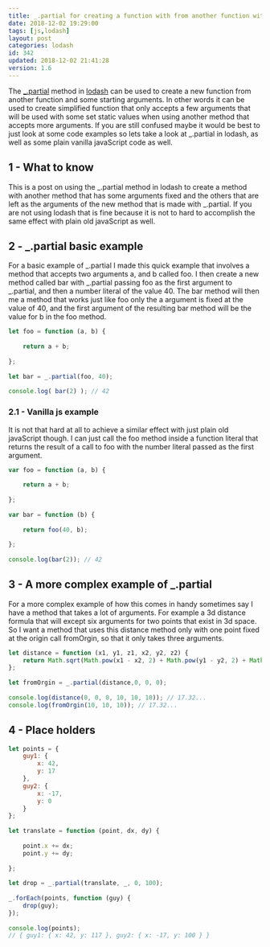 ```yaml
---
title: _.partial for creating a function with from another function with some set arguments
date: 2018-12-02 19:29:00
tags: [js,lodash]
layout: post
categories: lodash
id: 342
updated: 2018-12-02 21:41:28
version: 1.6
---
```


The [\_.partial](https://lodash.com/docs/4.17.11#partial) method in [lodash](http://lodash.com/) can be used to create a new function from another function and some starting arguments. In other words it can be used to create simplified function that only accepts a few arguments that will be used with some set static values when using another method that accepts more arguments. If you are still confused maybe it would be best to just look at some code examples so lets take a look at \_.partial in lodash, as well as some plain vanilla javaScript code as well.

<!-- more -->

## 1 - What to know

This is a post on using the \_.partial method in lodash to create a method with another method that has some arguments fixed and the others that are left as the arguments of the new method that is made with \_.partial. If you are not using lodash that is fine because it is not to hard to accomplish the same effect with plain old javaScript as well.

## 2 - \_.partial basic example

For a basic example of \_.partial I made this quick example that involves a method that accepts two arguments a, and b called foo. I then create a new method called bar with \_.partial passing foo as the first argument to \_.partial, and then a number literal of the value 40. The bar method will then me a method that works just like foo only the a argument is fixed at the value of 40, and the first argument of the resulting bar method will be the value for b in the foo method.


```js
let foo = function (a, b) {
 
    return a + b;
 
};
 
let bar = _.partial(foo, 40);
 
console.log( bar(2) ); // 42
```

### 2.1 - Vanilla js example

It is not that hard at all to achieve a similar effect with just plain old javaScript though. I can just call the foo method inside a function literal that returns the result of a call to foo with the number literal passed as the first argument.

```js
var foo = function (a, b) {
 
    return a + b;
 
};
 
var bar = function (b) {
 
    return foo(40, b);
 
};
 
console.log(bar(2)); // 42
```

## 3 - A more complex example of \_.partial

For a more complex example of how this comes in handy sometimes say I have a method that takes a lot of arguments. For example a 3d distance formula that will except six arguments for two points that exist in 3d space. So I want a method that uses this distance method only with one point fixed at the origin call fromOrgin, so that it only takes three arguments.

```js
let distance = function (x1, y1, z1, x2, y2, z2) {
    return Math.sqrt(Math.pow(x1 - x2, 2) + Math.pow(y1 - y2, 2) + Math.pow(z1 - z2, 2))
};
 
let fromOrgin = _.partial(distance,0, 0, 0);
 
console.log(distance(0, 0, 0, 10, 10, 10)); // 17.32...
console.log(fromOrgin(10, 10, 10)); // 17.32...
```

## 4 - Place holders

```js
let points = {
    guy1: {
        x: 42,
        y: 17
    },
    guy2: {
        x: -17,
        y: 0
    }
};
 
let translate = function (point, dx, dy) {
 
    point.x += dx;
    point.y += dy;
 
};
 
let drop = _.partial(translate, _, 0, 100);
 
_.forEach(points, function (guy) {
    drop(guy);
});
 
console.log(points);
// { guy1: { x: 42, y: 117 }, guy2: { x: -17, y: 100 } }
```
